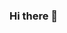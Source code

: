 ### Hi there 👋

<!--
**IoT-ServicePro/IoT-ServicePro** is a ✨ _special_ ✨ repository because its `README.md` (this file) appears on your GitHub profile.


const SERVER_URL = "http://example.com";

async function connectToIoTServicePro(serverUrl = SERVER_URL, username, password) {
  try {
    // Code to connect to the server using the provided URL, username, and password
    // Await the completion of the connection request
    // Return a promise that resolves when the connection is established
  } catch (error) {
    // Handle errors that might occur during the connection attempt
  }
}

async function registerDevice(deviceId, deviceType = "default", deviceName = "unnamed", deviceDescription = "") {
  try {
    // Code to send a request to the IoT ServicePro server to register the device
    // Use default values for deviceType and deviceName if they are not provided
    // Await the completion of the registration request
    // Return a promise that resolves when the registration is complete
  } catch (error) {
    // Handle errors that might occur during the registration attempt
  }
}

async function getDeviceStatus(deviceId) {
  try {
    // Code to send a request to the IoT ServicePro server to get the device status
    // Await the completion of the status request
    // Return a promise that resolves with the device status
  } catch (error) {
    // Handle errors that might occur during the status request
  }
}

async function updateDeviceSettings(deviceId, settings) {
  try {
    // Code to send a request to the IoT ServicePro server to update the device settings
    // Await the completion of the settings update request
    // Return a promise that resolves when the settings are successfully updated
  } catch (error) {
    // Handle errors that might occur during the settings update request
  }
}

async function getDeviceStatus(deviceId, authToken) {
  try {
    const response = await fetch(`https://api.iotservicepro.com/devices/${deviceId}/status`, {
      method: 'GET',
      headers: {
        'Content-Type': 'application/json',
        'Authorization': `Bearer ${authToken}`
      }
    });

    if (!response.ok) {
      throw new Error('Unable to retrieve device status.');
    }

    const status = await response.json();

    return status;
  } catch (error) {
    throw error;
  }
}

network architecture:

class IoTDevice {
    // properties and methods of IoT devices
}

class Router {
    // properties and methods of router
}

class Firewall {
    // properties and methods of firewall
}

class IoTGateway {
    // properties and methods of IoT gateway
}

class IoTServicePro {
    WebPlatform webPlatform;
    Database database;
    IoTGateway iotGateway;
    
    // methods for IoT ServicePro
}

class WebPlatform {
    // properties and methods of web platform
}

class Database {
    // properties and methods of database
}

class MobileApp {
    // properties and methods of mobile app
}

Database schema:

class IoTData {
    // properties and methods of IoT data
}

class Database {
    List<IoTData> iotDataList;
    
    // methods for adding, updating, and deleting IoT data
}

class DataModel {
    // properties and methods of data model
}

class Table {
    // properties and methods of database table
}

class Index {
    // properties and methods of database index
}

Scheme of interaction with users:

class WebPlatform {
    List<WebPage> webPageList;
    List<Button> buttonList;
    List<InputForm> inputFormList;
    List<DataControl> dataControlList;
    
    // methods for web platform
}

class MobileApp {
    List<Screen> screenList;
    List<Button> buttonList;
    List<InputForm> inputFormList;
    List<DataControl> dataControlList;
    
    // methods for mobile app
}

class WebPage {
    // properties and methods of web page
}

class Screen {
    // properties and methods of mobile app screen
}

class Button {
    // properties and methods of button
}

class InputForm {
    // properties and methods of input form
}

class DataControl {
    // properties and methods of data control
}

Monetization scheme:

class SubscriptionPlan {
    // properties and methods of subscription plan
}

class AdditionalFeature {
    // properties and methods of additional feature
}

class Advertisement {
    // properties and methods of advertisement
}

class Partnership {
    // properties and methods of partnership
}

class IoTServicePro {
    List<SubscriptionPlan> subscriptionPlanList;
    List<AdditionalFeature> additionalFeatureList;
    List<Advertisement> advertisementList;
    List<Partnership> partnershipList;
    
    // methods for monetization
}

Security scheme:

class DataSecurity {
    // properties and methods of data security
}

class DeviceSecurity {
    // properties and methods of device security
}

class UserAuthentication {
    // properties and methods of user authentication
}

class IoTServicePro {
    DataSecurity dataSecurity;
    DeviceSecurity deviceSecurity;
    UserAuthentication userAuthentication;
    
    // methods for security
}

Scheme of integration with third-party applications:

class API {
    // properties and methods of API
}

class Integration {
    // properties and methods of integration
}

class IoTServicePro {
    List<API> apiList;
    List<Integration> integrationList;
    
    // methods
